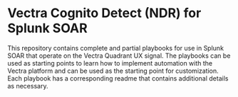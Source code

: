# Vectra Cognito Detect (NDR) for Splunk SOAR
This repository contains complete and partial playbooks for use in Splunk SOAR that operate on the Vectra Quadrant UX signal.
The playbooks can be used as starting points to learn how to implement automation with the Vectra platform and can be used as the starting point for customization.
Each playbook has a corresponding readme that contains additional details as necessary.